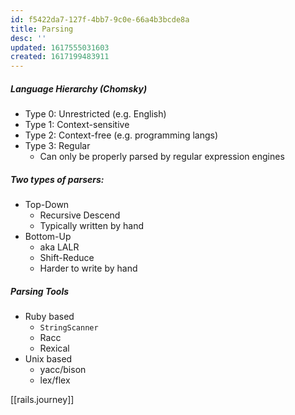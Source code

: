 ```yaml
---
id: f5422da7-127f-4bb7-9c0e-66a4b3bcde8a
title: Parsing
desc: ''
updated: 1617555031603
created: 1617199483911
---
```



##### Language Hierarchy (Chomsky)
  * Type 0: Unrestricted (e.g. English)
  * Type 1: Context-sensitive
  * Type 2: Context-free (e.g. programming langs)
  * Type 3: Regular
    * Can only be properly parsed by regular expression engines

##### Two types of parsers:
  * Top-Down
    * Recursive Descend
    * Typically written by hand
  * Bottom-Up
    * aka LALR
    * Shift-Reduce
    * Harder to write by hand

##### Parsing Tools
  * Ruby based
    * `StringScanner`
    * Racc
    * Rexical
  * Unix based
    * yacc/bison
    * lex/flex

[[rails.journey]]
